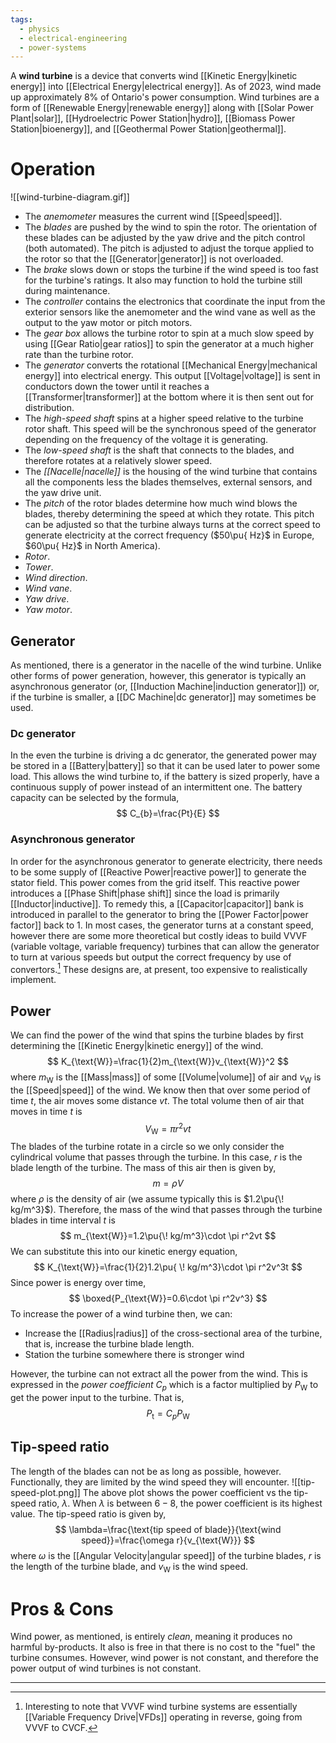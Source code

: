 ```yaml
---
tags:
  - physics
  - electrical-engineering
  - power-systems
---
```

A **wind turbine** is a device that converts wind [[Kinetic Energy|kinetic energy]] into [[Electrical Energy|electrical energy]]. As of 2023, wind made up approximately $8\%$ of Ontario's power consumption. Wind turbines are a form of [[Renewable Energy|renewable energy]] along with [[Solar Power Plant|solar]], [[Hydroelectric Power Station|hydro]], [[Biomass Power Station|bioenergy]], and [[Geothermal Power Station|geothermal]].
# Operation
![[wind-turbine-diagram.gif]]
- The *anemometer* measures the current wind [[Speed|speed]].
- The *blades* are pushed by the wind to spin the rotor. The orientation of these blades can be adjusted by the yaw drive and the pitch control (both automated). The pitch is adjusted to adjust the torque applied to the rotor so that the [[Generator|generator]] is not overloaded. 
- The *brake* slows down or stops the turbine if the wind speed is too fast for the turbine's ratings. It also may function to hold the turbine still during maintenance.
- The *controller* contains the electronics that coordinate the input from the exterior sensors like the anemometer and the wind vane as well as the output to the yaw motor or pitch motors.
- The *gear box* allows the turbine rotor to spin at a much slow speed by using [[Gear Ratio|gear ratios]] to spin the generator at a much higher rate than the turbine rotor. 
- The *generator* converts the rotational [[Mechanical Energy|mechanical energy]] into electrical energy. This output [[Voltage|voltage]] is sent in conductors down the tower until it reaches a [[Transformer|transformer]] at the bottom where it is then sent out for distribution.
- The *high-speed shaft* spins at a higher speed relative to the turbine rotor shaft. This speed will be the synchronous speed of the generator depending on the frequency of the voltage it  is generating. 
- The *low-speed shaft* is the shaft that connects to the blades, and therefore rotates at a relatively slower speed.
- The *[[Nacelle|nacelle]]* is the housing of the wind turbine that contains all the components less the blades themselves, external sensors, and the yaw drive unit.
- The *pitch* of the rotor blades determine how much wind blows the blades, thereby determining the speed at which they rotate. This pitch can be adjusted so that the turbine always turns at the correct speed to generate electricity at the correct frequency ($50\pu{ Hz}$ in Europe, $60\pu{ Hz}$ in North America). 
- *Rotor*.
- *Tower*.
- *Wind direction*.
- *Wind vane*.
- *Yaw drive*.
- *Yaw motor*.
## Generator
As mentioned, there is a generator in the nacelle of the wind turbine. Unlike other forms of power generation, however, this generator is typically an asynchronous generator (or, [[Induction Machine|induction generator]]) or, if the turbine is smaller, a [[DC Machine|dc generator]] may sometimes be used.
### Dc generator
In the even the turbine is driving a dc generator, the generated power may be stored in a [[Battery|battery]] so that it can be used later to power some load. This allows the wind turbine to, if the battery is sized properly, have a continuous supply of power instead of an intermittent one. The battery capacity can be selected by the formula,
$$
C_{b}=\frac{Pt}{E}
$$
### Asynchronous generator
In order for the asynchronous generator to generate electricity, there needs to be some supply of [[Reactive Power|reactive power]] to generate the stator field. This power comes from the grid itself. This reactive power introduces a [[Phase Shift|phase shift]] since the load is primarily [[Inductor|inductive]]. To remedy this, a [[Capacitor|capacitor]] bank is introduced in parallel to the generator to bring the [[Power Factor|power factor]] back to $1$. In most cases, the generator turns at a constant speed, however there are some more theoretical but costly ideas to build VVVF (variable voltage, variable frequency) turbines that can allow the generator to turn at various speeds but output the correct frequency by use of convertors.[^1] These designs are, at present, too expensive to realistically implement.
## Power
We can find the power of the wind that spins the turbine blades by first determining the [[Kinetic Energy|kinetic energy]] of the wind. 
$$
K_{\text{W}}=\frac{1}{2}m_{\text{W}}v_{\text{W}}^2
$$
where $m_{\text{W}}$ is the [[Mass|mass]] of some [[Volume|volume]] of air and $v_{\text{W}}$ is the [[Speed|speed]] of the wind. We know then that over some period of time $t$, the air moves some distance $vt$. The total volume then of air that moves in time $t$ is
$$
V_{\text{W}}=\pi r^2vt
$$
The blades of the turbine rotate in a circle so we only consider the cylindrical volume that passes through the turbine. In this case, $r$ is the blade length of the turbine. The mass of this air then is given by,
$$
m=\rho V
$$
where $\rho$ is the density of air (we assume typically this is $1.2\pu{\! kg/m^3}$). Therefore, the mass of the wind that passes through the turbine blades in time interval $t$ is
$$
m_{\text{W}}=1.2\pu{\! kg/m^3}\cdot \pi r^2vt
$$
We can substitute this into our kinetic energy equation,
$$
K_{\text{W}}=\frac{1}{2}1.2\pu{ \! kg/m^3}\cdot \pi r^2v^3t
$$
Since power is energy over time,
$$
\boxed{P_{\text{W}}=0.6\cdot \pi r^2v^3}
$$
To increase the power of a wind turbine then, we can:
- Increase the [[Radius|radius]] of the cross-sectional area of the turbine, that is, increase the turbine blade length. 
- Station the turbine somewhere there is stronger wind

However, the turbine can not extract all the power from the wind. This is expressed in the *power coefficient* $C_{p}$ which is a factor multiplied by $P_{\text{W}}$ to get the power input to the turbine. That is,
$$
P_{\text{t}}=C_{p}P_{\text{W}}
$$
## Tip-speed ratio
The length of the blades can not be as long as possible, however. Functionally, they are limited by the wind speed they will encounter.
![[tip-speed-plot.png]]
The above plot shows the power coefficient vs the tip-speed ratio, $\lambda$. When $\lambda$ is between $6-8$, the power coefficient is its highest value. The tip-speed ratio is given by,
$$
\lambda=\frac{\text{tip speed of blade}}{\text{wind speed}}=\frac{\omega r}{v_{\text{W}}}
$$
where $\omega$ is the [[Angular Velocity|angular speed]] of the turbine blades, $r$ is the length of the turbine blade, and $v_{\text{W}}$ is the wind speed.
# Pros & Cons
Wind power, as mentioned, is entirely *clean*, meaning it produces no harmful by-products. It also is free in that there is no cost to the "fuel" the turbine consumes. However, wind power is not constant, and therefore the power output of wind turbines is not constant. 

---
[^1]: Interesting to note that VVVF wind turbine systems are essentially [[Variable Frequency Drive|VFDs]] operating in reverse, going from VVVF to CVCF.